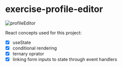 # exercise-profile-editor

![profileEditor](https://user-images.githubusercontent.com/85868026/210732891-ff25c199-214d-46d2-97ec-5291e5bf5806.png)

React concepts used for this project:

- [x] useState
- [x] conditional rendering
- [x] ternary oprator
- [x] linking form inputs to state through event handlers
